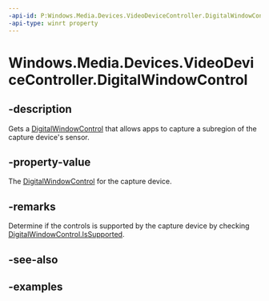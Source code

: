 ```yaml
---
-api-id: P:Windows.Media.Devices.VideoDeviceController.DigitalWindowControl
-api-type: winrt property
---
```


# Windows.Media.Devices.VideoDeviceController.DigitalWindowControl

<!--
public Windows.Media.Devices.DigitalWindowControl DigitalWindowControl { get; }
-->


## -description

Gets a [DigitalWindowControl](digitalwindowcontrol.md) that allows apps to capture a subregion of the capture device's sensor. 

## -property-value

The [DigitalWindowControl](digitalwindowcontrol.md) for the capture device.

## -remarks

Determine if the controls is supported by the capture device by checking [DigitalWindowControl.IsSupported](digitalwindowcontrol_issupported.md).

## -see-also

## -examples


